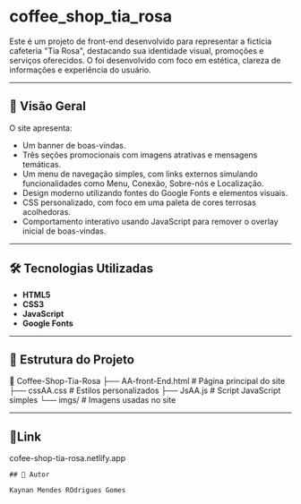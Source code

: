 # coffee_shop_tia_rosa 

Este é um projeto de front-end desenvolvido para representar a fictícia cafeteria "Tia Rosa", destacando sua identidade visual, promoções e serviços oferecidos. O foi desenvolvido com foco em estética, clareza de informações e experiência do usuário.

---

## 📌 Visão Geral

O site apresenta:

- Um banner de boas-vindas.
- Três seções promocionais com imagens atrativas e mensagens temáticas.
- Um menu de navegação simples, com links externos simulando funcionalidades como Menu, Conexão, Sobre-nós e Localização.
- Design moderno utilizando fontes do Google Fonts e elementos visuais.
- CSS personalizado, com foco em uma paleta de cores terrosas acolhedoras.
- Comportamento interativo usando JavaScript para remover o overlay inicial de boas-vindas.

---

## 🛠️ Tecnologias Utilizadas

- **HTML5**
- **CSS3**
- **JavaScript**
- **Google Fonts**
  
---

## 📂 Estrutura do Projeto


📁 Coffee-Shop-Tia-Rosa
├── AA-front-End.html       # Página principal do site
├── cssAA.css               # Estilos personalizados
├── JsAA.js                 # Script JavaScript simples
└── imgs/                   # Imagens usadas no site 

---

## 🔗Link

cofee-shop-tia-rosa.netlify.app

```
## 👤 Autor

Kaynan Mendes ROdrigues Gomes


